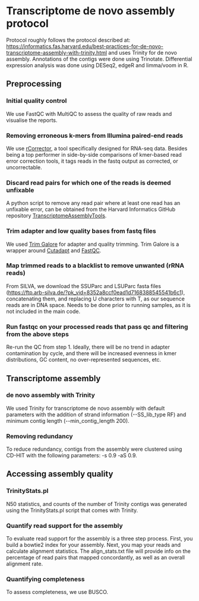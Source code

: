 # Transcriptome de novo assembly protocol
Protocol roughly follows the protocol described at: https://informatics.fas.harvard.edu/best-practices-for-de-novo-transcriptome-assembly-with-trinity.html and uses Trinity for de novo assembly. Annotations of the contigs were done using Trinotate. Differential expression analysis was done using DESeq2, edgeR and limma/voom in R.

## Preprocessing

### Initial quality control

We use FastQC with MultiQC to assess the quality of raw reads and visualise the reports.

### Removing erroneous k-mers from Illumina paired-end reads

We use [rCorrector](https://github.com/mourisl/Rcorrector), a tool specifically designed for RNA-seq data. Besides being a top performer in side-by-side comparisons of kmer-based read error correction tools, it tags reads in the fastq output as corrected, or uncorrectable.

### Discard read pairs for which one of the reads is deemed unfixable

A python script to remove any read pair where at least one read has an unfixable error, can be obtained from the Harvard Informatics GitHub repository [TranscriptomeAssemblyTools](https://github.com/harvardinformatics/TranscriptomeAssemblyTools).

### Trim adapter and low quality bases from fastq files

We used [Trim Galore](https://github.com/FelixKrueger/TrimGalore) for adapter and quality trimming. Trim Galore is a wrapper around [Cutadapt](https://github.com/marcelm/cutadapt) and [FastQC](http://www.bioinformatics.babraham.ac.uk/projects/fastqc/).

### Map trimmed reads to a blacklist to remove unwanted (rRNA reads)

From SILVA, we download the SSUParc and LSUParc fasta files (https://ftp.arb-silva.de/?pk_vid=8352a8ccf0ead1d7168388545541b6c1), concatenating them, and replacing U characters with T, as our sequence reads are in DNA space. Needs to be done prior to running samples, as it is not included in the main code.

### Run fastqc on your processed reads that pass qc and filtering from the above steps

Re-run the QC from step 1. Ideally, there will be no trend in adapter contamination by cycle, and there will be increased evenness in kmer distributions, GC content, no over-represented sequences, etc.

## Transcriptome assembly

### de novo assembly with Trinity

We used Trinity for transcriptome de novo assembly with default parameters with the addition of strand information (--SS_lib_type RF) and minimum contig length (--min_contig_length 200).

### Removing redundancy

To reduce redundancy, contigs from the assembly were clustered using CD-HIT with the following parameters: -s 0.9 -aS 0.9.

## Accessing assembly quality

### TrinityStats.pl

N50 statistics, and counts of the number of Trinity contigs was generated using the TrinityStats.pl script that comes with Trinity.

### Quantify read support for the assembly

To evaluate read support for the assembly is a three step process. First, you build a bowtie2 index for your assembly. Next, you map your reads and calculate alignment statistics. The align_stats.txt file will provide info on the percentage of read pairs that mapped concordantly, as well as an overall alignment rate.

### Quantifying completeness

To assess completeness, we use BUSCO. 
